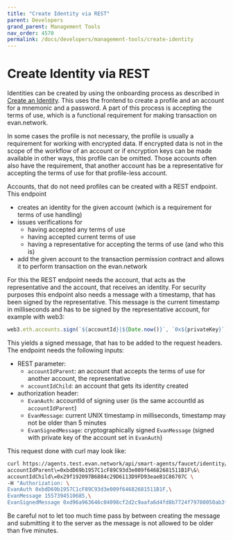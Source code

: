 ```yaml
---
title: "Create Identity via REST"
parent: Developers
grand_parent: Management Tools
nav_order: 4570
permalink: /docs/developers/management-tools/create-identity
---
```


# Create Identity via REST

Identities can be created by using the onboarding process as described in [Create an Identity](/docs/first_steps/create-identity.html). This uses the frontend to create a profile and an account for a mnemonic and a password. A part of this process is accepting the terms of use, which is a functional requirement for making transaction on evan.network.

In some cases the profile is not necessary, the profile is usually a requirement for working with encrypted data. If encrypted data is not in the scope of the workflow of an account or if encryption keys can be made available in other ways, this profile can be omitted. Those accounts often also have the requirement, that another account has be a representative for accepting the terms of use for that profile-less account.

Accounts, that do not need profiles can be created with a REST endpoint. This endpoint

- creates an identity for the given account (which is a requirement for terms of use handling)
- issues verifications for
  + having accepted any terms of use
  + having accepted current terms of use
  + having a representative for accepting the terms of use (and who this is)
- add the given account to the transaction permission contract and allows it to perform transaction on the evan.network

For this the REST endpoint needs the account, that acts as the representative and the account, that receives an identity. For security purposes this endpoint also needs a message with a timestamp, that has been signed by the representative. This message is the current timestamp in milliseconds and has to be signed by the representative account, for example with web3:

```javascript
web3.eth.accounts.sign(`${accountId}|${Date.now()}`, `0x${privateKey}`)
```

This yields a signed message, that has to be added to the request headers. The endpoint needs the following inputs:

- REST parameter:
  + `accountIdParent`: an account that accepts the terms of use for another account, the representative
  + `accountIdChild`: an account that gets its identity created
- authorization header:
  + `EvanAuth`: accountId of signing user (is the same accountId as `accountIdParent`)
  + `EvanMessage`: current UNIX timestamp in milliseconds, timestamp may not be older than 5 minutes
  + `EvanSignedMessage`: cryptographically signed `EvanMessage` (signed with private key of the account set in `EvanAuth`)

This request done with curl may look like:

```bash
curl https://agents.test.evan.network/api/smart-agents/faucet/identity/create\?\
accountIdParent\=0xbdD69b1957C1cF89C93d3e009f64682681511B1F\&\
accountIdChild\=0x29f192097B6884c29D6113D9FD93eaeB1C86707C \
-H "Authorization: \
EvanAuth 0xbdD69b1957C1cF89C93d3e009f64682681511B1F,\
EvanMessage 1557394510685,\
EvanSignedMessage 0xd96a963646c04098cf2d2c9aafa6d4fd8b7724f79780050ab3f761e9f4fd25f6561af611baac327286795c0b1427bd48302560e01eeb8d32bbb09e724af05e991c"
```

Be careful not to let too much time pass by between creating the message and submitting it to the server as the message is not allowed to be older than five minutes.